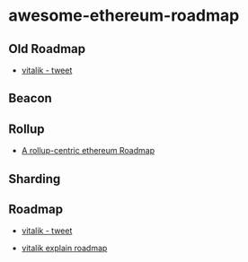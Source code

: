 # awesome-ethereum-roadmap

## Old Roadmap

* [vitalik - tweet](https://twitter.com/VitalikButerin/status/1240365047421054976?s=20&t=RkKy9MeYhRz9QFXAj27amQ)

## Beacon

## Rollup

* [A rollup-centric ethereum Roadmap](https://ethereum-magicians.org/t/a-rollup-centric-ethereum-roadmap/4698)

## Sharding

## Roadmap

* [vitalik - tweet](https://twitter.com/VitalikButerin/status/1466411377107558402?s=20&t=RFnNCd5_M7ckxyfntI-Vqw)

* [vitalik explain roadmap](https://www.youtube.com/watch?v=b1m_PTVxD-s)
